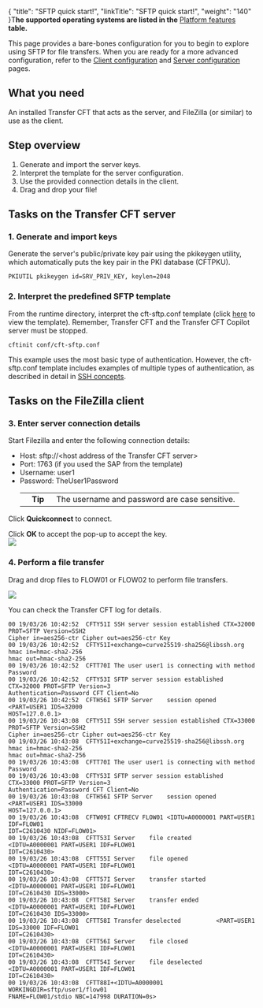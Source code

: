 {
    "title": "SFTP quick start!",
    "linkTitle": "SFTP quick start!",
    "weight": "140"
}T<span style="font-weight: normal;">**he supported operating systems are listed in the** [Platform features](../../../datasheet) **table.**</span>

This page provides a bare-bones configuration for you to begin to explore using SFTP for file transfers. When you are ready for a more advanced configuration, refer to the [Client configuration](../sftp_client) and [Server configuration](../sftp_server) pages.

## What you need

An installed Transfer CFT that acts as the server, and FileZilla (or similar) to use as the client.

## Step overview

1.  Generate and import the server keys.
2.  Interpret the template for the server configuration.
3.  Use the provided connection details in the client.
4.  Drag and drop your file!

## Tasks on the <span class="mc-variable suite_variables.TransferCFTName variable">Transfer CFT</span> server

### 1. Generate and import keys

Generate the server's public/private key pair using the <span class="code">pkikeygen </span>utility, which automatically puts the key pair in the PKI database (CFTPKU).


    PKIUTIL pkikeygen id=SRV_PRIV_KEY, keylen=2048

### 2. Interpret the predefined SFTP template

From the runtime directory, interpret the <span class="code">cft-sftp.conf</span> template (click [here](#) to view the template). Remember, Transfer CFT and the Transfer CFT Copilot server must be stopped.


    cftinit conf/cft-sftp.conf

This example uses the most basic type of authentication. However, the <span class="code">cft-sftp.conf</span> template includes examples of multiple types of authentication, as described in detail in [SSH concepts](../sftp_keys_concepts).

## Tasks on the FileZilla client

### 3. Enter server connection details

Start Filezilla and enter the following connection details:

-   Host: sftp://&lt;host address of the <span class="mc-variable suite_variables.TransferCFTName variable">Transfer CFT</span> server>
-   Port: 1763 (if you used the SAP from the template)
-   Username: user1
-   Password: TheUser1Password  
    <table>
       <tbody>
          <tr>
             <td>         </td>
             <td><span><strong>Tip  </strong></span>         </td>
             <td>The username and password are case sensitive.         </td>
          </tr>
       </tbody>
    </table>

Click **Quickconnect** to connect.

Click **OK** to accept the pop-up to accept the key.  
<img src="/Images/TransferCFT/fz_client_popup.png" class="mediumWidth" />

### 4. Perform a file transfer

Drag and drop files to <span class="code">FLOW01 </span>or <span class="code">FLOW02 </span>to perform file transfers.

<img src="/Images/TransferCFT/fz_client.png" class="mediumWidth" />

You can check the Transfer CFT log for details.



    00 19/03/26 10:42:52  CFTY51I SSH server session established CTX=32000 PROT=SFTP Version=SSH2
    Cipher in=aes256-ctr Cipher out=aes256-ctr Key
    00 19/03/26 10:42:52  CFTY51I+exchange=curve25519-sha256@libssh.org hmac in=hmac-sha2-256
    hmac out=hmac-sha2-256
    00 19/03/26 10:42:52  CFTT70I The user user1 is connecting with method Password
    00 19/03/26 10:42:52  CFTY53I SFTP server session established CTX=32000 PROT=SFTP Version=3
    Authentication=Password CFT Client=No
    00 19/03/26 10:42:52  CFTH56I SFTP Server    session opened <PART=USER1 IDS=32000
    HOST=127.0.0.1>
    00 19/03/26 10:43:08  CFTY51I SSH server session established CTX=33000 PROT=SFTP Version=SSH2
    Cipher in=aes256-ctr Cipher out=aes256-ctr Key
    00 19/03/26 10:43:08  CFTY51I+exchange=curve25519-sha256@libssh.org hmac in=hmac-sha2-256
    hmac out=hmac-sha2-256
    00 19/03/26 10:43:08  CFTT70I The user user1 is connecting with method Password
    00 19/03/26 10:43:08  CFTY53I SFTP server session established CTX=33000 PROT=SFTP Version=3
    Authentication=Password CFT Client=No
    00 19/03/26 10:43:08  CFTH56I SFTP Server    session opened <PART=USER1 IDS=33000
    HOST=127.0.0.1>
    00 19/03/26 10:43:08  CFTW09I CFTRECV FLOW01 <IDTU=A0000001 PART=USER1 IDF=FLOW01
    IDT=C2610430 NIDF=FLOW01>
    00 19/03/26 10:43:08  CFTT53I Server    file created       <IDTU=A0000001 PART=USER1 IDF=FLOW01
    IDT=C2610430>
    00 19/03/26 10:43:08  CFTT55I Server    file opened        <IDTU=A0000001 PART=USER1 IDF=FLOW01
    IDT=C2610430>
    00 19/03/26 10:43:08  CFTT57I Server    transfer started   <IDTU=A0000001 PART=USER1 IDF=FLOW01
    IDT=C2610430 IDS=33000>
    00 19/03/26 10:43:08  CFTT58I Server    transfer ended     <IDTU=A0000001 PART=USER1 IDF=FLOW01
    IDT=C2610430 IDS=33000>
    00 19/03/26 10:43:08  CFTT58I Transfer deselected          <PART=USER1 IDS=33000 IDF=FLOW01
    IDT=C2610430>
    00 19/03/26 10:43:08  CFTT56I Server    file closed        <IDTU=A0000001 PART=USER1 IDF=FLOW01
    IDT=C2610430>
    00 19/03/26 10:43:08  CFTT54I Server    file deselected    <IDTU=A0000001 PART=USER1 IDF=FLOW01
    IDT=C2610430>
    00 19/03/26 10:43:08  CFTT88I+<IDTU=A0000001 WORKINGDIR=sftp/user1/flow01
    FNAME=FLOW01/stdio NBC=147998 DURATION=0s>
